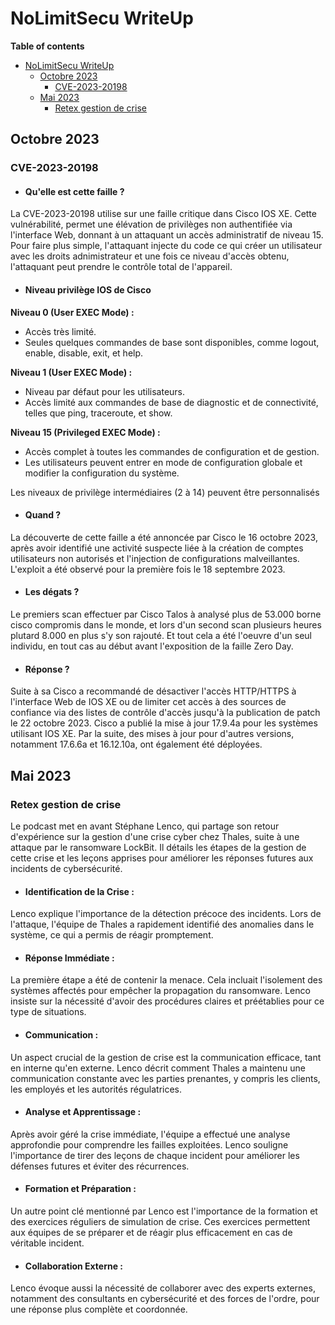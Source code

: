 # NoLimitSecu WriteUp
**Table of contents**
- [NoLimitSecu WriteUp](#nolimitsecu-writeup)
  - [Octobre 2023](#octobre-2023)
    - [CVE-2023-20198](#cve-2023-20198)
  - [Mai 2023](#mai-2023)
    - [Retex gestion de crise](#retex-gestion-de-crise)

## Octobre 2023
### CVE-2023-20198

- #### Qu'elle est cette faille ?
La CVE-2023-20198 utilise sur une faille critique dans Cisco IOS XE. Cette vulnérabilité, permet une élévation de privilèges non authentifiée via l'interface Web, donnant à un attaquant un accès administratif de niveau 15. Pour faire plus simple, l'attaquant injecte du code ce qui créer un utilisateur avec les droits adnimistrateur et une fois ce niveau d'accès obtenu, l'attaquant peut prendre le contrôle total de l'appareil.

- #### Niveau privilège IOS de Cisco
**Niveau 0 (User EXEC Mode) :**

- Accès très limité.
- Seules quelques commandes de base sont disponibles, comme logout, enable, disable, exit, et help.

**Niveau 1 (User EXEC Mode) :**

- Niveau par défaut pour les utilisateurs.
- Accès limité aux commandes de base de diagnostic et de connectivité, telles que ping, traceroute, et show.

**Niveau 15 (Privileged EXEC Mode) :**

- Accès complet à toutes les commandes de configuration et de gestion.
- Les utilisateurs peuvent entrer en mode de configuration globale et modifier la configuration du système.
  
Les niveaux de privilège intermédiaires (2 à 14) peuvent être personnalisés

- #### Quand ?

La découverte de cette faille a été annoncée par Cisco le 16 octobre 2023, après avoir identifié une activité suspecte liée à la création de comptes utilisateurs non autorisés et l'injection de configurations malveillantes. L'exploit a été observé pour la première fois le 18 septembre 2023. 

- #### Les dégats ?

Le premiers scan effectuer par Cisco Talos à analysé plus de 53.000 borne cisco compromis dans le monde, et lors d'un second scan plusieurs heures plutard 8.000 en plus s'y son rajouté. Et tout cela a été l'oeuvre d'un seul individu, en tout cas au début avant l'exposition de la faille Zero Day.

 - #### Réponse ?

Suite à sa Cisco a recommandé de désactiver l'accès HTTP/HTTPS à l'interface Web de IOS XE ou de limiter cet accès à des sources de confiance via des listes de contrôle d'accès jusqu'à la publication de patch le 22 octobre 2023. Cisco a publié la mise à jour 17.9.4a pour les systèmes utilisant IOS XE. Par la suite, des mises à jour pour d'autres versions, notamment 17.6.6a et 16.12.10a, ont également été déployées.

## Mai 2023
### Retex gestion de crise

Le podcast met en avant Stéphane Lenco, qui partage son retour d'expérience sur la gestion d'une crise cyber chez Thales, suite à une attaque par le ransomware LockBit. Il détails les étapes de la gestion de cette crise et les leçons apprises pour améliorer les réponses futures aux incidents de cybersécurité.

- #### Identification de la Crise :

Lenco explique l'importance de la détection précoce des incidents. Lors de l'attaque, l'équipe de Thales a rapidement identifié des anomalies dans le système, ce qui a permis de réagir promptement.

- #### Réponse Immédiate :

La première étape a été de contenir la menace. Cela incluait l'isolement des systèmes affectés pour empêcher la propagation du ransomware. Lenco insiste sur la nécessité d'avoir des procédures claires et préétablies pour ce type de situations.

- #### Communication :

Un aspect crucial de la gestion de crise est la communication efficace, tant en interne qu'en externe. Lenco décrit comment Thales a maintenu une communication constante avec les parties prenantes, y compris les clients, les employés et les autorités régulatrices.

- #### Analyse et Apprentissage :

Après avoir géré la crise immédiate, l'équipe a effectué une analyse approfondie pour comprendre les failles exploitées. Lenco souligne l'importance de tirer des leçons de chaque incident pour améliorer les défenses futures et éviter des récurrences.

- #### Formation et Préparation :

Un autre point clé mentionné par Lenco est l'importance de la formation et des exercices réguliers de simulation de crise. Ces exercices permettent aux équipes de se préparer et de réagir plus efficacement en cas de véritable incident.

- #### Collaboration Externe :

Lenco évoque aussi la nécessité de collaborer avec des experts externes, notamment des consultants en cybersécurité et des forces de l'ordre, pour une réponse plus complète et coordonnée.